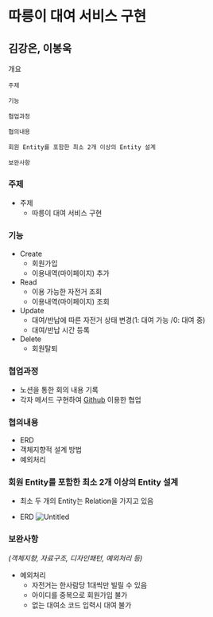 # 따릉이 대여 서비스 구현
  김강온, 이봉욱
---

개요

    주제

    기능

    협업과정

    협의내용

    회원 Entity를 포함한 최소 2개 이상의 Entity 설계

    보완사항

### 주제

- 주제
    - 따릉이 대여 서비스 구현

### 기능

- Create
    - 회원가입
    - 이용내역(마이페이지) 추가
- Read
    - 이용 가능한 자전거 조회
    - 이용내역(마이페이지) 조회
- Update
    - 대여/반납에 따른 자전거 상태 변경(1: 대여 가능 /0: 대여 중)
    - 대여/반납 시간 등록
- Delete
    - 회원탈퇴

### 협업과정

- 노션을 통한 회의 내용 기록
- 각자 메서드 구현하여 [Github](https://github.com/kiv9908/seoulBike) 이용한 협업

### 협의내용

- ERD
- 객체지향적 설계 방법
- 예외처리

### 회원 Entity를 포함한 최소 2개 이상의 Entity 설계

- 최소 두 개의 Entity는 Relation을 가지고 있음

- ERD
![Untitled](https://github.com/kiv9908/seoulBike/assets/105219462/d5506dd4-ac26-4ac9-84c9-0c0b6b464443)

    

### 보완사항

*(객체지향, 자료구조, 디자인패턴, 예외처리 등)*

- 예외처리
    - 자전거는 한사람당 1대씩만 빌릴 수 있음
    - 아이디를 중복으로 회원가입 불가
    - 없는 대여소 코드 입력시 대여 불가
